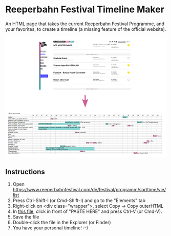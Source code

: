 # Reeperbahn Festival Timeline Maker
An HTML page that takes the current Reeperbahn Festival Programme, and your favorites, to create a timeline (a missing feature of the official website).

![Reeperbahn Festival Programme to timeline](https://github.com/TheReincarnator/reeperbahn-festival-timeline-maker/raw/master/readme-graphic.png)

## Instructions

1) Open https://www.reeperbahnfestival.com/de/festival/programm/sor/time/vie/list
2) Press Ctrl-Shift-I (or Cmd-Shift-I) and go to the "Elements" tab
3) Right-click on &lt;div class="wrapper"&gt;, select Copy -&gt; Copy outerHTML
4) In [this file](reeperbahn-festival-timeline-maker.html), click in front of "PASTE HERE" and press Ctrl-V (or Cmd-V).
5) Save the file
6) Double-click the file in the Explorer (or Finder)
7) You have your personal timeline! :-)
